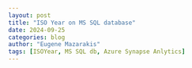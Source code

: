 ```yaml
---
layout: post
title: "ISO Year on MS SQL database"
date: 2024-09-25
categories: blog
author: "Eugene Mazarakis"
tags: [ISOYear, MS SQL db, Azure Synapse Anlytics]
---
```


